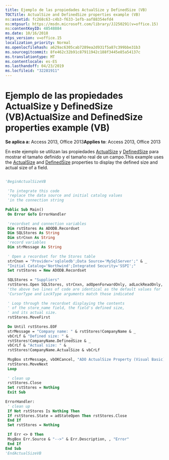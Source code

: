 ```yaml
---
title: Ejemplo de las propiedades ActualSize y DefinedSize (VB)
TOCTitle: ActualSize and DefinedSize properties example (VB)
ms:assetid: fc268c63-c4b3-f633-1efb-aaf88354efd4
ms:mtpsurl: https://msdn.microsoft.com/library/JJ250291(v=office.15)
ms:contentKeyID: 48548884
ms.date: 10/16/2018
mtps_version: v=office.15
localization_priority: Normal
ms.openlocfilehash: a629ac6305cab7289ea2d931f5a87c399bbe31b3
ms.sourcegitcommit: 8fe462c32b91c87911942c188f3445e85a54137c
ms.translationtype: MT
ms.contentlocale: es-ES
ms.lasthandoff: 04/23/2019
ms.locfileid: "32281911"
---
```

# <a name="actualsize-and-definedsize-properties-example-vb"></a><span data-ttu-id="f4963-102">Ejemplo de las propiedades ActualSize y DefinedSize (VB)</span><span class="sxs-lookup"><span data-stu-id="f4963-102">ActualSize and DefinedSize properties example (VB)</span></span>


<span data-ttu-id="f4963-103">**Se aplica a:** Access 2013, Office 2013</span><span class="sxs-lookup"><span data-stu-id="f4963-103">**Applies to**: Access 2013, Office 2013</span></span>

<span data-ttu-id="f4963-104">En este ejemplo se utilizan las propiedades [ActualSize](actualsize-property-ado.md) y [DefinedSize](definedsize-property-ado.md) para mostrar el tamaño definido y el tamaño real de un campo.</span><span class="sxs-lookup"><span data-stu-id="f4963-104">This example uses the [ActualSize](actualsize-property-ado.md) and [DefinedSize](definedsize-property-ado.md) properties to display the defined size and actual size of a field.</span></span>

```vb 
 
'BeginActualSizeVB 
 
 'To integrate this code 
 'replace the data source and initial catalog values 
 'in the connection string 
 
Public Sub Main() 
 On Error GoTo ErrorHandler 
 
 'recordset and connection variables 
 Dim rstStores As ADODB.Recordset 
 Dim SQLStores As String 
 Dim strCnxn As String 
 'record variables 
 Dim strMessage As String 
 
 ' Open a recordset for the Stores table 
 strCnxn = "Provider='sqloledb';Data Source='MySqlServer';" & _ 
 "Initial Catalog='Northwind';Integrated Security='SSPI';" 
 Set rstStores = New ADODB.Recordset 
 
 SQLStores = "Suppliers" 
 rstStores.Open SQLStores, strCnxn, adOpenForwardOnly, adLockReadOnly, adCmdTable 
 'the above two lines of code are identical as the default values for 
 'CursorType and LockType arguments match those indicated 
 
 ' Loop through the recordset displaying the contents 
 ' of the store_name field, the field's defined size, 
 ' and its actual size. 
 rstStores.MoveFirst 
 
 Do Until rstStores.EOF 
 strMessage = "Company name: " & rstStores!CompanyName & _ 
 vbCrLf & "Defined size: " & _ 
 rstStores!CompanyName.DefinedSize & _ 
 vbCrLf & "Actual size: " & _ 
 rstStores!CompanyName.ActualSize & vbCrLf 
 
 MsgBox strMessage, vbOKCancel, "ADO ActualSize Property (Visual Basic)" 
 rstStores.MoveNext 
 Loop 
 
 ' clean up 
 rstStores.Close 
 Set rstStores = Nothing 
 Exit Sub 
 
ErrorHandler: 
 ' clean up 
 If Not rstStores Is Nothing Then 
 If rstStores.State = adStateOpen Then rstStores.Close 
 End If 
 Set rstStores = Nothing 
 
 If Err <> 0 Then 
 MsgBox Err.Source & "-->" & Err.Description, , "Error" 
 End If 
End Sub 
'EndActualSizeVB 
```

